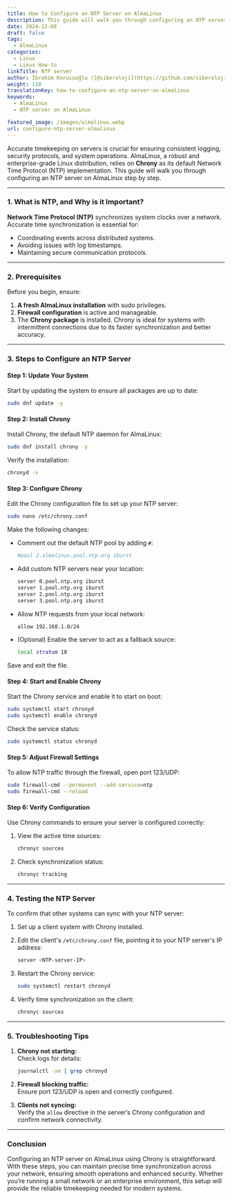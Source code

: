 ```yaml
---
title: How to Configure an NTP Server on AlmaLinux
description: This guide will walk you through configuring an NTP server on AlmaLinux, step by step.
date: 2024-12-08
draft: false
tags:
  - AlmaLinux
categories:
  - Linux
  - Linux How-to
linkTitle: NTP server
author: İbrahim Korucuoğlu ([@siberoloji](https://github.com/siberoloji))
weight: 110
translationKey: how-to-configure-an-ntp-server-on-almalinux
keywords:
  - AlmaLinux
  - NTP server on AlmaLinux

featured_image: /images/almalinux.webp
url: configure-ntp-server-almalinux
---
```

Accurate timekeeping on servers is crucial for ensuring consistent logging, security protocols, and system operations. AlmaLinux, a robust and enterprise-grade Linux distribution, relies on **Chrony** as its default Network Time Protocol (NTP) implementation. This guide will walk you through configuring an NTP server on AlmaLinux step by step.

---

### 1. **What is NTP, and Why is it Important?**

**Network Time Protocol (NTP)** synchronizes system clocks over a network. Accurate time synchronization is essential for:

- Coordinating events across distributed systems.
- Avoiding issues with log timestamps.
- Maintaining secure communication protocols.

---

### 2. **Prerequisites**

Before you begin, ensure:

1. **A fresh AlmaLinux installation** with sudo privileges.
2. **Firewall configuration** is active and manageable.
3. The **Chrony package** is installed. Chrony is ideal for systems with intermittent connections due to its faster synchronization and better accuracy.

---

### 3. **Steps to Configure an NTP Server**

#### **Step 1: Update Your System**

Start by updating the system to ensure all packages are up to date:

```bash
sudo dnf update -y
```

#### **Step 2: Install Chrony**

Install Chrony, the default NTP daemon for AlmaLinux:

```bash
sudo dnf install chrony -y
```

Verify the installation:

```bash
chronyd -v
```

#### **Step 3: Configure Chrony**

Edit the Chrony configuration file to set up your NTP server:

```bash
sudo nano /etc/chrony.conf
```

Make the following changes:

- Comment out the default NTP pool by adding `#`:

  ```bash
  #pool 2.almalinux.pool.ntp.org iburst
  ```

- Add custom NTP servers near your location:

  ```bash
  server 0.pool.ntp.org iburst
  server 1.pool.ntp.org iburst
  server 2.pool.ntp.org iburst
  server 3.pool.ntp.org iburst
  ```

- Allow NTP requests from your local network:

  ```bash
  allow 192.168.1.0/24
  ```

- (Optional) Enable the server to act as a fallback source:

  ```bash
  local stratum 10
  ```

Save and exit the file.

#### **Step 4: Start and Enable Chrony**

Start the Chrony service and enable it to start on boot:

```bash
sudo systemctl start chronyd
sudo systemctl enable chronyd
```

Check the service status:

```bash
sudo systemctl status chronyd
```

#### **Step 5: Adjust Firewall Settings**

To allow NTP traffic through the firewall, open port 123/UDP:

```bash
sudo firewall-cmd --permanent --add-service=ntp
sudo firewall-cmd --reload
```

#### **Step 6: Verify Configuration**

Use Chrony commands to ensure your server is configured correctly:

1. View the active time sources:

   ```bash
   chronyc sources
   ```

2. Check synchronization status:

   ```bash
   chronyc tracking
   ```

---

### 4. **Testing the NTP Server**

To confirm that other systems can sync with your NTP server:

1. Set up a client system with Chrony installed.
2. Edit the client's `/etc/chrony.conf` file, pointing it to your NTP server's IP address:

   ```bash
   server <NTP-server-IP>
   ```

3. Restart the Chrony service:

   ```bash
   sudo systemctl restart chronyd
   ```

4. Verify time synchronization on the client:

   ```bash
   chronyc sources
   ```

---

### 5. **Troubleshooting Tips**

1. **Chrony not starting:**  
   Check logs for details:

   ```bash
   journalctl -xe | grep chronyd
   ```

2. **Firewall blocking traffic:**  
   Ensure port 123/UDP is open and correctly configured.

3. **Clients not syncing:**  
   Verify the `allow` directive in the server’s Chrony configuration and confirm network connectivity.

---

### Conclusion

Configuring an NTP server on AlmaLinux using Chrony is straightforward. With these steps, you can maintain precise time synchronization across your network, ensuring smooth operations and enhanced security. Whether you’re running a small network or an enterprise environment, this setup will provide the reliable timekeeping needed for modern systems.

